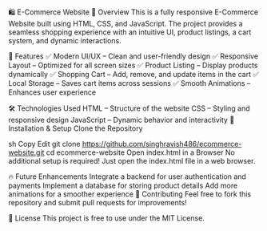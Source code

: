 🛍️ E-Commerce Website
📌 Overview
This is a fully responsive E-Commerce Website built using HTML, CSS, and JavaScript. The project provides a seamless shopping experience with an intuitive UI, product listings, a cart system, and dynamic interactions.

🎯 Features
✅ Modern UI/UX – Clean and user-friendly design
✅ Responsive Layout – Optimized for all screen sizes
✅ Product Listing – Display products dynamically
✅ Shopping Cart – Add, remove, and update items in the cart
✅ Local Storage – Saves cart items across sessions
✅ Smooth Animations – Enhances user experience

🛠️ Technologies Used
HTML – Structure of the website
CSS – Styling and responsive design
JavaScript – Dynamic behavior and interactivity
🚀 Installation & Setup
Clone the Repository

sh
Copy
Edit
git clone https://github.com/singhravish486/ecommerce-website.git
cd ecommerce-website
Open index.html in a Browser
No additional setup is required! Just open the index.html file in a web browser.




🔥 Future Enhancements
Integrate a backend for user authentication and payments
Implement a database for storing product details
Add more animations for a smoother experience
🤝 Contributing
Feel free to fork this repository and submit pull requests for improvements!

📜 License
This project is free to use under the MIT License.
